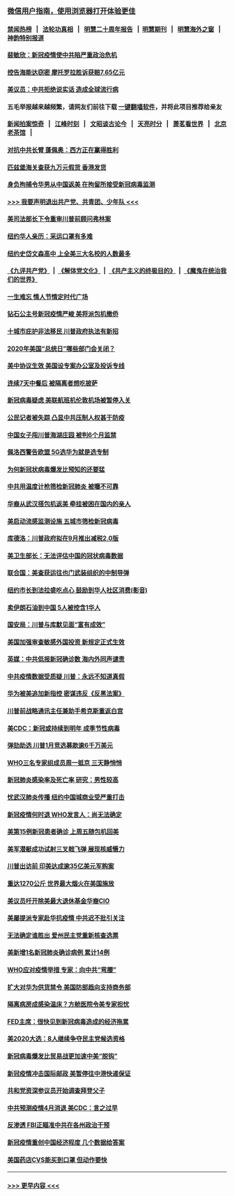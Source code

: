 ### [微信用户指南，使用浏览器打开体验更佳](https://github.com/gfw-breaker/banned-news1/blob/master/indexes/wechat-guide.md?t=0)
#### [禁闻热榜](热点新闻.md?t=0)  &nbsp;&nbsp;|&nbsp;&nbsp; [法轮功真相](https://github.com/gfw-breaker/truth/blob/master/README.md?t=0) &nbsp;&nbsp;|&nbsp;&nbsp; [明慧二十周年报告](https://github.com/gfw-breaker/mh-reports/blob/master/README.md?t=0) &nbsp;&nbsp;|&nbsp;&nbsp;[明慧期刊](https://github.com/gfw-breaker/mh-qikan) &nbsp;&nbsp;|&nbsp;&nbsp; [明慧海外之窗](https://github.com/gfw-breaker/mh-news/blob/master/README.md?t=0) &nbsp;&nbsp;|&nbsp;&nbsp; [神韵特别报道](https://github.com/gfw-breaker/mh-news/blob/master/shenyun.md?t=0)
#### [裴敏欣：新冠疫情使中共陷严重政治危机](../pages/nsc412/n11871514.md?t=02160333) 
#### [控告海能达窃密 摩托罗拉胜诉获赔7.65亿元](../pages/nsc412/n11871594.md?t=02160333) 
#### [美议员：中共拒绝说实话 造成全球流行病](../pages/nsc412/n11871582.md?t=02160333) 
#### 五毛举报越来越频繁，请网友们前往下载 [一键翻墙软件](https://github.com/gfw-breaker/ssr-accounts)，并将此项目推荐给亲友
#### [新闻拍案惊奇](https://github.com/gfw-breaker/banned-news1/blob/master/pages/link4.md) &nbsp;&nbsp;|&nbsp;&nbsp; [江峰时刻](https://github.com/gfw-breaker/banned-news1/blob/master/pages/link4.md) &nbsp;&nbsp;|&nbsp;&nbsp; [文昭谈古论今](https://github.com/gfw-breaker/banned-news1/blob/master/pages/link4.md) &nbsp;&nbsp;|&nbsp;&nbsp; [天亮时分](https://github.com/gfw-breaker/banned-news1/blob/master/pages/link4.md) &nbsp;&nbsp;|&nbsp;&nbsp; [萧茗看世界](https://github.com/gfw-breaker/banned-news1/blob/master/pages/link4.md) &nbsp;&nbsp;|&nbsp;&nbsp; [北京老茶馆](https://github.com/gfw-breaker/banned-news1/blob/master/pages/link4.md) &nbsp;&nbsp;|&nbsp;&nbsp; 
#### [对抗中共长臂 蓬佩奥：西方正在赢得胜利](../pages/nsc412/n11871500.md?t=02160333) 
#### [匹兹堡海关查获九万元假货 香港发货](../pages/nsc412/n11870716.md?t=02160333) 
#### [身负拘捕令华男从中国返美  在拘留所接受新冠病毒监测](../pages/nsc412/n11870710.md?t=02160333) 
#### [>>> 我要声明退出共产党、共青团、少年队 <<<](https://github.com/begood0513/goodnews/blob/master/quit/letter.md) 
#### [美司法部长下令重审川普前顾问弗林案](../pages/nsc412/n11870258.md?t=02160333) 
#### [纽约华人亲历：采运口罩有多难](../pages/nsc412/n11870531.md?t=02160333) 
#### [纽约史岱文森高中  上全美三大名校的人数最多](../pages/nsc412/n11870557.md?t=02160333) 
#### [《九评共产党》](https://github.com/begood0513/9ping.md/blob/master/README.md) &nbsp;|&nbsp; [《解体党文化》](../../../../jtdwh.md/blob/master/README.md)  &nbsp;|&nbsp; [《共产主义的终极目的》](../../../../gczydzjmd.md/blob/master/README.md) &nbsp;|&nbsp; [《魔鬼在统治我们的世界》](../../../../mgztzwmdsj.md/blob/master/README.md) 
#### [一生难忘 情人节情定时代广场](../pages/nsc412/n11870536.md?t=02160333) 
#### [钻石公主号新冠疫情严峻 美将派包机撤侨](../pages/nsc412/n11870505.md?t=02160333) 
#### [十城市庇护非法移民 川普政府执法有新招](../pages/nsc412/n11870410.md?t=02160333) 
#### [2020年美国“总统日”哪些部门会关闭？](../pages/nsc412/n11870148.md?t=02160333) 
#### [美中协议生效 美国设专案办公室及投诉专线](../pages/nsc412/n11870266.md?t=02160333) 
#### [连续7天中餐后 被隔离者想吃披萨](../pages/nsc412/n11870243.md?t=02160333) 
#### [新冠病毒疑虑 美联航班机伦敦机场被暂停入关](../pages/nsc412/n11870015.md?t=02160333) 
#### [公民记者被失踪 凸显中共压制人权甚于防疫](../pages/nsc412/n11870042.md?t=02160333) 
#### [中国女子闯川普海湖庄园 被判6个月监禁](../pages/nsc412/n11869919.md?t=02160333) 
#### [佩洛西警告欧盟 5G选华为就是选专制](../pages/nsc412/n11869898.md?t=02160333) 
#### [为何新冠状病毒爆发比预知的还要猛](../pages/nsc412/n11869828.md?t=02160333) 
#### [中共用温度计枪筛检新冠肺炎 被曝不可靠](../pages/nsc412/n11869707.md?t=02160333) 
#### [华裔从武汉搭包机返美 牵挂被困在国内的亲人](../pages/nsc412/n11869711.md?t=02160333) 
#### [美启动流感监测设施 五城市筛检新冠病毒](../pages/nsc412/n11869689.md?t=02160333) 
#### [库德洛：川普政府拟在9月推出减税2.0版](../pages/nsc412/n11869627.md?t=02160333) 
#### [美卫生部长：无法评估中国的冠状病毒数据](../pages/nsc412/n11869301.md?t=02160333) 
#### [联合国：美查获运往也门武装组织的中制导弹](../pages/nsc412/n11868677.md?t=02160333) 
#### [纽约市长到法拉盛吃点心  鼓励到华人社区消费(影音)](../pages/nsc412/n11868197.md?t=02160333) 
#### [卖伊朗石油到中国  5人被控含1华人](../pages/nsc412/n11867988.md?t=02160333) 
#### [国安局：川普与库默见面“富有成效”](../pages/nsc412/n11867976.md?t=02160333) 
#### [美国加强审查敏感外国投资 新规定正式生效](../pages/nsc412/n11868041.md?t=02160333) 
#### [英媒：中共低报新冠确诊数 海内外同声谴责](../pages/nsc412/n11867421.md?t=02160333) 
#### [中共疫情数据受质疑 川普：永远不知道真假](../pages/nsc412/n11867195.md?t=02160333) 
#### [华为被美追加新指控 密谋违反《反黑法案》](../pages/nsc412/n11867191.md?t=02160333) 
#### [川普前战略通讯主任兼助手希克斯重返白宫](../pages/nsc412/n11867104.md?t=02160333) 
#### [美CDC：新冠或持续到明年 成季节性病毒](../pages/nsc412/n11867279.md?t=02160333) 
#### [弹劾助选 川普1月竞选募款逾6千万美元](../pages/nsc412/n11866950.md?t=02160333) 
#### [WHO三名专家组成员周一抵京 三天静悄悄](../pages/nsc412/n11866947.md?t=02160333) 
#### [新冠肺炎感染率及死亡率 研究：男性较高](../pages/nsc412/n11866956.md?t=02160333) 
#### [忧武汉肺炎传播 纽约中国城商业受严重打击](../pages/nsc412/n11866902.md?t=02160333) 
#### [新冠疫情何时退 WHO发言人：尚无法确定](../pages/nsc412/n11866864.md?t=02160333) 
#### [美第15例新冠患者确诊 上周五随包机回美](../pages/nsc412/n11866852.md?t=02160333) 
#### [美军潜艇成功试射三叉戟飞弹 展现核威慑力](../pages/nsc412/n11866046.md?t=02160333) 
#### [川普出访前 印美达成逾35亿美元军购案](../pages/nsc412/n11865444.md?t=02160333) 
#### [重达1270公斤 世界最大烟火在美国施放](../pages/nsc412/n11865198.md?t=02160333) 
#### [美议员吁开除美最大退休基金华裔CIO](../pages/nsc412/n11865230.md?t=02160333) 
#### [美屡提派专家赴华抗疫情 中共迟不批引关注](../pages/nsc412/n11864719.md?t=02160333) 
#### [无法确定谁胜出 爱州民主党重新核查选票](../pages/nsc412/n11864830.md?t=02160333) 
#### [美新增1名新冠肺炎确诊病例 累计14例](../pages/nsc412/n11864893.md?t=02160333) 
#### [WHO应对疫情举措 专家：向中共“弯腰”](../pages/nsc412/n11864727.md?t=02160333) 
#### [扩大对华为供货禁令 美国防部趋向支持商务部](../pages/nsc412/n11864773.md?t=02160333) 
#### [隔离病房成感染温床？方舱医院令美专家担忧](../pages/nsc412/n11864575.md?t=02160333) 
#### [FED主席：很快见到新冠病毒造成的经济拖累](../pages/nsc412/n11864507.md?t=02160333) 
#### [美2020大选：8人继续争夺民主党候选资格](../pages/nsc412/n11864327.md?t=02160333) 
#### [新冠病毒爆发比贸易战更加速中美“脱钩”](../pages/nsc412/n11864470.md?t=02160333) 
#### [新冠疫情冲击国际邮政 美暂停往中港快递保证](../pages/nsc412/n11864207.md?t=02160333) 
#### [共和党资深参议员开始调查拜登父子](../pages/nsc412/n11863984.md?t=02160333) 
#### [中共预测疫情4月消退 美CDC：言之过早](../pages/nsc412/n11864310.md?t=02160333) 
#### [反渗透 FBI正瞄准中共在各州政治干预](../pages/nsc412/n11864300.md?t=02160333) 
#### [新冠疫情重创中国经济程度 几个数据给答案](../pages/nsc412/n11864203.md?t=02160333) 
#### [美国药店CVS能买到口罩 但动作要快](../pages/nsc412/n11862438.md?t=02160333) 

----
#### [ >>> 更早内容 <<< ](../indexes/nsc412-earlier.md)
